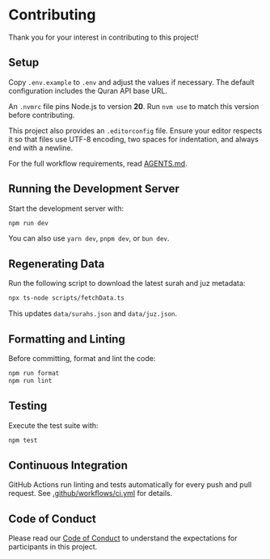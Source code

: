 # Contributing

Thank you for your interest in contributing to this project!

## Setup

Copy `.env.example` to `.env` and adjust the values if necessary. The default configuration includes the Quran API base URL.

An `.nvmrc` file pins Node.js to version **20**. Run `nvm use` to match this version before contributing.

This project also provides an `.editorconfig` file. Ensure your editor respects
it so that files use UTF-8 encoding, two spaces for indentation, and always end
with a newline.

For the full workflow requirements, read [AGENTS.md](AGENTS.md).

## Running the Development Server

Start the development server with:

```bash
npm run dev
```

You can also use `yarn dev`, `pnpm dev`, or `bun dev`.

## Regenerating Data

Run the following script to download the latest surah and juz metadata:

```bash
npx ts-node scripts/fetchData.ts
```

This updates `data/surahs.json` and `data/juz.json`.

## Formatting and Linting

Before committing, format and lint the code:

```bash
npm run format
npm run lint
```

## Testing

Execute the test suite with:

```bash
npm test
```

## Continuous Integration

GitHub Actions run linting and tests automatically for every push and pull request. See [.github/workflows/ci.yml](.github/workflows/ci.yml) for details.

## Code of Conduct

Please read our [Code of Conduct](CODE_OF_CONDUCT.md) to understand the expectations for participants in this project.
